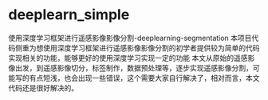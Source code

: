 # deeplearn_simple
使用深度学习框架进行遥感影像影像分割-deeplearning-segmentation
本项目代码侧重为想使用深度学习框架进行遥感影像影像分割的初学者提供较为简单的代码实现相关的功能，能够更好的使用深度学习实现一定的功能
本文从原始的遥感影像出发，到遥感影像切分，标签制作，数据预处理等，逐步实现遥感影像分割，可能写的有点短浅，也会出现一些错误，这个需要大家自行解决了，相对而言，本文代码还是很好解决的。
